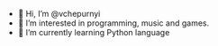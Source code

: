 - 👋 Hi, I’m @vchepurnyi
- 👀 I’m interested in programming, music and games.
- 🌱 I’m currently learning Python language
<!---
Memeis/Memeis is a ✨ special ✨ repository because its `README.md` (this file) appears on your GitHub profile.
You can click the Preview link to take a look at your changes.
--->
